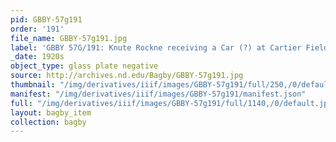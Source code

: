 ```yaml
---
pid: GBBY-57g191
order: '191'
file_name: GBBY-57g191.jpg
label: 'GBBY 57G/191: Knute Rockne receiving a Car (?) at Cartier Field - c1920s'
_date: 1920s
object_type: glass plate negative
source: http://archives.nd.edu/Bagby/GBBY-57g191.jpg
thumbnail: "/img/derivatives/iiif/images/GBBY-57g191/full/250,/0/default.jpg"
manifest: "/img/derivatives/iiif/images/GBBY-57g191/manifest.json"
full: "/img/derivatives/iiif/images/GBBY-57g191/full/1140,/0/default.jpg"
layout: bagby_item
collection: bagby
---
```

